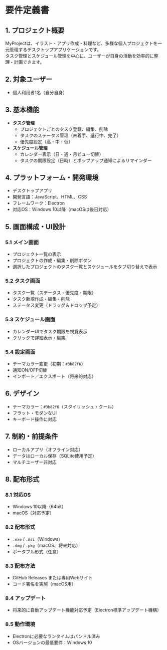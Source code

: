 # 要件定義書

## 1. プロジェクト概要  
MyProjectは、イラスト・アプリ作成・料理など、多様な個人プロジェクトを一元管理するデスクトップアプリケーションです。  
タスク管理とスケジュール管理を中心に、ユーザーが自身の活動を効率的に整理・計画できます。

## 2. 対象ユーザー  
- 個人利用者1名（自分自身）

## 3. 基本機能  
- **タスク管理**  
  - プロジェクトごとのタスク登録、編集、削除  
  - タスクのステータス管理（未着手、進行中、完了）  
  - 優先度設定（高・中・低）  
- **スケジュール管理**  
  - カレンダー表示（日・週・月ビュー切替）  
  - タスクの期限設定（日時）とポップアップ通知によるリマインダー

## 4. プラットフォーム・開発環境  
- デスクトップアプリ  
- 開発言語：JavaScript、HTML、CSS  
- フレームワーク：Electron  
- 対応OS：Windows 10以降（macOSは後日対応）

## 5. 画面構成・UI設計  

### 5.1 メイン画面  
- プロジェクト一覧の表示  
- プロジェクトの作成・編集・削除ボタン  
- 選択したプロジェクトのタスク一覧とスケジュールをタブ切り替えで表示  

### 5.2 タスク画面  
- タスク一覧（ステータス・優先度・期限）  
- タスク新規作成・編集・削除  
- ステータス変更（ドラッグ＆ドロップ予定）

### 5.3 スケジュール画面  
- カレンダーUIでタスク期限を視覚表示  
- クリックで詳細表示・編集

### 5.4 設定画面  
- テーマカラー変更（初期：`#3b82f6`）  
- 通知ON/OFF切替  
- インポート／エクスポート（将来的対応）

## 6. デザイン  
- テーマカラー：`#3b82f6`（スタイリッシュ・クール）  
- フラット・モダンなUI  
- キーボード操作に対応

## 7. 制約・前提条件  
- ローカルアプリ（オフライン対応）  
- データはローカル保存（SQLite使用予定）  
- マルチユーザー非対応

## 8. 配布形式  

### 8.1 対応OS  
- Windows 10以降（64bit）  
- macOS（対応予定）

### 8.2 配布形式  
- `.exe` / `.msi`（Windows）  
- `.dmg` / `.pkg`（macOS、将来対応）  
- ポータブル形式（任意）

### 8.3 配布方法  
- GitHub Releases または専用Webサイト  
- コード署名を実施（macOS用）

### 8.4 アップデート  
- 将来的に自動アップデート機能対応予定（Electron標準アップデート機構）

### 8.5 動作環境  
- Electronに必要なランタイムはバンドル済み  
- OSバージョンの最低要件：Windows 10
